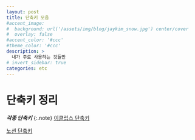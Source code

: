 ```yaml
---
layout: post
title: 단축키 모음 
#accent_image: 
#  background: url('/assets/img/blog/jaykim_snow.jpg') center/cover
#  overlay: false
#accent_color: '#ccc'
#theme_color: '#ccc'
description: >
  내가 주로 사용하는 것들만
# invert_sidebar: true
categories: etc
---
```


# 단축키 정리


___각종 단축키___
{:.note}
  [이클립스 단축키](https://jhnyang.tistory.com/400 "이클립스 단축키 링크")

  [노션 단축키](https://brunch.co.kr/@parkjeonga/8 "노션 단축키 링크")


